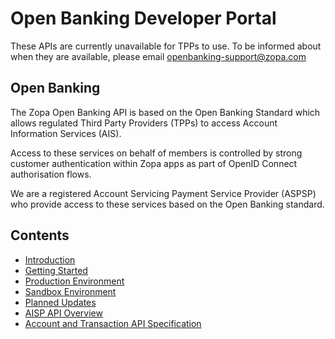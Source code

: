 # Open Banking Developer Portal

These APIs are currently unavailable for TPPs to use. To be informed about when they are available, please email openbanking-support@zopa.com

## Open Banking

The Zopa Open Banking API is based on the Open Banking Standard which allows regulated Third Party Providers (TPPs) to access Account Information Services (AIS).

Access to these services on behalf of members is controlled by strong customer authentication within Zopa apps as part of OpenID Connect authorisation flows.

We are a registered Account Servicing Payment Service Provider (ASPSP) who provide access to these services based on the Open Banking standard.

## Contents

- [Introduction](/perry/developer/documentation?resource=euhub-zopa-portal-new&document=docs/10-index.md)
- [Getting Started](/perry/developer/documentation?resource=euhub-zopa-portal-new&document=docs/20-getting-started.md)
- [Production Environment](/perry/developer/documentation?resource=euhub-zopa-portal-new&document=docs/30-production.md)
- [Sandbox Environment](/perry/developer/documentation?resource=euhub-zopa-portal-new&document=docs/40-sandbox.md)
- [Planned Updates](/perry/developer/documentation?resource=euhub-zopa-portal-new&document=docs/50-planned-updates.md)
- [AISP API Overview](/perry/developer/documentation?resource=euhub-zopa-portal-new&document=docs/API%20Overview/ais.md)
- [Account and Transaction API Specification](/perry/developer/documentation?resource=euhub-zopa-portal-new&document=swagger/account-info-openapi.yaml)
